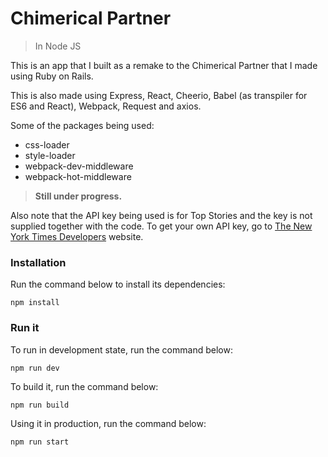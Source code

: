 # Chimerical Partner
> In Node JS

This is an app that I built as a remake to the Chimerical Partner that I made using Ruby on Rails.

This is also made using Express, React, Cheerio, Babel (as transpiler for ES6 and React), Webpack, Request and axios.

Some of the packages being used:
- css-loader
- style-loader
- webpack-dev-middleware
- webpack-hot-middleware

> **Still under progress.**

Also note that the API key being used is for Top Stories and the key is not supplied together with the code. To get your own API key, go to [The New York Times Developers](https://developer.nytimes.com/) website.

### Installation

Run the command below to install its dependencies:

``` npm install ```

### Run it

To run in development state, run the command below:

``` npm run dev ```

To build it, run the command below:

``` npm run build ```

Using it in production, run the command below:

``` npm run start ```
